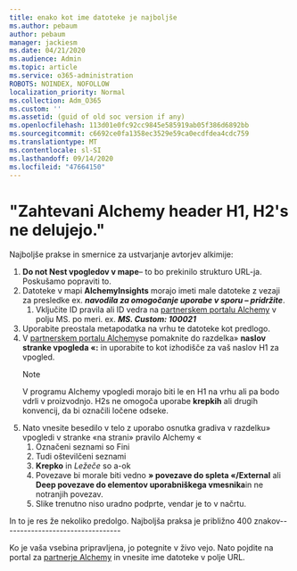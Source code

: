 ```yaml
---
title: enako kot ime datoteke je najboljše
ms.author: pebaum
author: pebaum
manager: jackiesm
ms.date: 04/21/2020
ms.audience: Admin
ms.topic: article
ms.service: o365-administration
ROBOTS: NOINDEX, NOFOLLOW
localization_priority: Normal
ms.collection: Adm_O365
ms.custom: ''
ms.assetid: (guid of old soc version if any)
ms.openlocfilehash: 113d01e0fc92cc9845e585919ab05f386d6892bb
ms.sourcegitcommit: c6692ce0fa1358ec3529e59ca0ecdfdea4cdc759
ms.translationtype: MT
ms.contentlocale: sl-SI
ms.lasthandoff: 09/14/2020
ms.locfileid: "47664150"
---
```

# <a name="required-alchemy-header-h1-h2s-dont-work"></a>"Zahtevani Alchemy header H1, H2's ne delujejo."
Najboljše prakse in smernice za ustvarjanje avtorjev alkimije:

1. **Do not Nest vpogledov v mape**– to bo prekinilo strukturo URL-ja. Poskušamo popraviti to.
1. Datoteke v mapi **AlchemyInsights** morajo imeti male datoteke z vezaji za presledke ex. ***navodila za omogočanje uporabe v sporu – pridržite***.
    1. Vključite ID pravila ali ID vedra na [partnerskem portalu Alchemy](https://alchemyportal.azurewebsites.net) v polju MS. po meri. ex. ***MS. Custom: 100021***
1. Uporabite preostala metapodatka na vrhu te datoteke kot predlogo.
1. V [partnerskem portalu Alchemy](https://alchemyportal.azurewebsites.net)se pomaknite do razdelka» **naslov stranke vpogleda «:** in uporabite to kot izhodišče za vaš naslov H1 za vpogled. 
    > [!NOTE]
    > V programu Alchemy vpogledi morajo biti le en H1 na vrhu ali pa bodo vdrli v proizvodnjo. H2s ne omogoča uporabe **krepkih** ali drugih konvencij, da bi označili ločene odseke.
1. Nato vnesite besedilo v telo z uporabo osnutka gradiva v razdelku» vpogledi v stranke «na strani» pravilo Alchemy «
    1. Označeni seznami so Fini
    1. Tudi oštevilčeni seznami
    1. **Krepko** in *Ležeče* so a-ok
    1. Povezave bi morale biti vedno **» povezave do spleta «/External** ali **Deep povezave do elementov uporabniškega vmesnika**in ne notranjih povezav.
    1. Slike trenutno niso uradno podprte, vendar je to v načrtu.

In to je res že nekoliko predolgo. Najboljša praksa je približno 400 znakov---------------------------------

Ko je vaša vsebina pripravljena, jo potegnite v živo vejo. Nato pojdite na portal za [partnerje Alchemy](https://alchemyportal.azurewebsites.net) in vnesite ime datoteke v polje URL. 